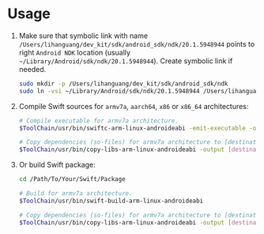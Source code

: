 # Usage

1. Make sure that symbolic link with name `/Users/lihanguang/dev_kit/sdk/android_sdk/ndk/20.1.5948944` points to right `Android NDK` location (usually `~/Library/Android/sdk/ndk/20.1.5948944`). Create symbolic link if needed.

   ```bash
   sudo mkdir -p /Users/lihanguang/dev_kit/sdk/android_sdk/ndk
   sudo ln -vsi ~/Library/Android/sdk/ndk/20.1.5948944 /Users/lihanguang/dev_kit/sdk/android_sdk/ndk/20.1.5948944
   ```

2. Compile Swift sources for `armv7a`, `aarch64`, `x86` or `x86_64` architectures:

   ```bash
   # Compile executable for armv7a architecture.
   $ToolChain/usr/bin/swiftc-arm-linux-androideabi -emit-executable -o hello main.swift

   # Copy dependencies (so-files) for armv7a architecture to [destination] directory.
   $ToolChain/usr/bin/copy-libs-arm-linux-androideabi -output [destination]
   ```

3. Or build Swift package:

   ```bash
   cd /Path/To/Your/Swift/Package

   # Build for armv7a architecture.
   $ToolChain/usr/bin/swift-build-arm-linux-androideabi

   # Copy dependencies (so-files) for armv7a architecture to [destination] directory.
   $ToolChain/usr/bin/copy-libs-arm-linux-androideabi -output [destination]
   ```
